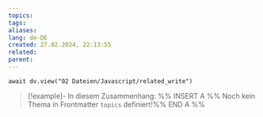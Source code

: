 ```yaml
---
topics: 
tags: 
aliases: 
lang: de-DE
created: 27.02.2024, 22:13:55
related: 
parent:
---
```


```dataviewjs
await dv.view("02 Dateien/Javascript/related_write")
```
> [!example]- In diesem Zusammenhang:
> %% INSERT A %%
Noch kein Thema in Frontmatter `topics` definiert!%% END A %%

